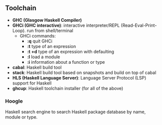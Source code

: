 
## Toolchain
- **GHC (Glasgow Haskell Compiler)**
- **GHCi (GHC interactive)**: interactive interpreter/REPL (Read-Eval-Print-Loop). run from shell/terminal
  - GHCi commands:
    - **:q** quit GHCi
    - **:t** type of an expression
    - **:t +d** type of an expression with defaulting
    - **:l** load a module
    - **:i** information about a function or type
- **cabal**: Haskell build tool
- **stack**: Haskell build tool based on snapshots and build on top of cabal
- **HLS (Haskell Language Server)**: Language Server Protocol (LSP) support for Haskell
- **ghcup**: Haskell toolchain installer (for all of the above)

### Hoogle
Haskell search engine to search Haskell package database by name, module or type.
